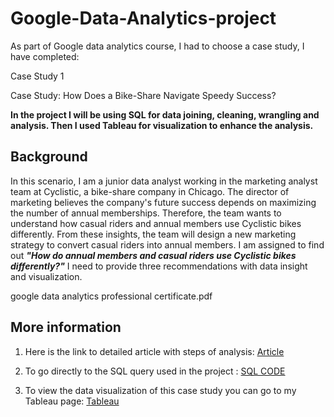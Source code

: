 # Google-Data-Analytics-project
As part of Google data analytics course, I had to choose a case study, I have completed:

Case Study 1 

Case Study:  How  Does a  Bike-Share 	   Navigate Speedy 	 Success? 

**In the project I will be using SQL for data joining, cleaning, wrangling and analysis. Then I used Tableau for visualization to enhance the analysis.**

## Background
In this scenario, I am a junior data analyst working in the marketing analyst team at Cyclistic, a bike-share company in Chicago. The director of marketing believes the company's future success depends on maximizing the number of annual memberships. Therefore, the team wants to understand how casual riders and annual members use Cyclistic bikes differently. From these insights, the team will design a new marketing strategy to convert casual riders into annual members.
I am assigned to find out ***"How  do  annual  members  and  casual  riders  use  Cyclistic bikes  differently?"***
I need to provide three recommendations with data insight and visualization.

google data analytics professional certificate.pdf
## More information 
1. Here is the link to detailed article with steps of analysis: [Article](https://medium.com/@bltizr9/google-data-analytics-case-study-192dcad7c55c)

2. To go directly to  the SQL query used in the project : [SQL CODE](https://github.com/talibizhar1/Google-Data-Analytics-project/blob/main/SQL%20CODE%20GOOGLE%20PROJECT.txt)

3. To view the data visualization of this case study you can go to my Tableau page: [Tableau](https://public.tableau.com/app/profile/nev3318/viz/CyclisticsViz2/Start_st_Count?publish=yes) 
 
